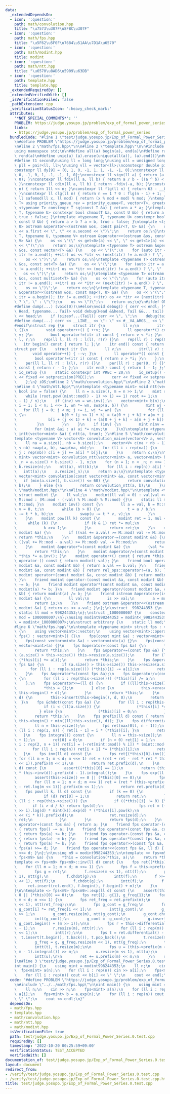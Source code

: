 ```yaml
---
data:
  _extendedDependsOn:
  - icon: ':question:'
    path: math/convolution.hpp
    title: "\u7573\u307F\u8FBC\u307F"
  - icon: ':question:'
    path: math/fps.hpp
    title: "\u5F62\u5F0F\u7684\u51AA\u7D1A\u6570"
  - icon: ':question:'
    path: math/modint.hpp
    title: modint
  - icon: ':question:'
    path: math/ntt.hpp
    title: "\u6570\u8AD6\u5909\u63DB"
  - icon: ':question:'
    path: template.hpp
    title: template.hpp
  _extendedRequiredBy: []
  _extendedVerifiedWith: []
  _isVerificationFailed: false
  _pathExtension: cpp
  _verificationStatusIcon: ':heavy_check_mark:'
  attributes:
    '*NOT_SPECIAL_COMMENTS*': ''
    PROBLEM: https://judge.yosupo.jp/problem/exp_of_formal_power_series
    links:
    - https://judge.yosupo.jp/problem/exp_of_formal_power_series
  bundledCode: "#line 1 \"test/judge.yosupo.jp/Exp_of_Formal_Power_Series.0.test.cpp\"\
    \n#define PROBLEM \"https://judge.yosupo.jp/problem/exp_of_formal_power_series\"\
    \n#line 2 \"math/fps.hpp\"\n\n#line 2 \"template.hpp\"\n\n#include <bits/stdc++.h>\n\
    using namespace std;\n\n#define all(a) begin(a), end(a)\n#define rall(a) rbegin(a),\
    \ rend(a)\n#define uniq(a) (a).erase(unique(all(a)), (a).end())\n#define t0 first\n\
    #define t1 second\nusing ll = long long;\nusing ull = unsigned long long;\nusing\
    \ pll = pair<ll, ll>;\nusing vll = vector<ll>;\nconstexpr double pi = 3.14159265358979323846;\n\
    constexpr ll dy[9] = {0, 1, 0, -1, 1, 1, -1, -1, 0};\nconstexpr ll dx[9] = {1,\
    \ 0, -1, 0, 1, -1, -1, 1, 0};\nconstexpr ll sign(ll a) { return (a > 0) - (a <\
    \ 0); }\nconstexpr ll fdiv(ll a, ll b) { return a / b - ((a ^ b) < 0 && a % b);\
    \ }\nconstexpr ll cdiv(ll a, ll b) { return -fdiv(-a, b); }\nconstexpr ll pw(ll\
    \ n) { return 1ll << n; }\nconstexpr ll flg(ll n) { return 63 - __builtin_clzll(n);\
    \ }\nconstexpr ll clg(ll n) { return n == 1 ? 0 : flg(n - 1) + 1; }\nconstexpr\
    \ ll safemod(ll x, ll mod) { return (x % mod + mod) % mod; }\ntemplate <typename\
    \ T> using priority_queue_rev = priority_queue<T, vector<T>, greater<T>>;\ntemplate\
    \ <typename T> constexpr T sq(const T &a) { return a * a; }\ntemplate <typename\
    \ T, typename U> constexpr bool chmax(T &a, const U &b) { return a < b ? a = b,\
    \ true : false; }\ntemplate <typename T, typename U> constexpr bool chmin(T &a,\
    \ const U &b) { return a > b ? a = b, true : false; }\ntemplate <typename T, typename\
    \ U> ostream &operator<<(ostream &os, const pair<T, U> &a) {\n    os << \"(\"\
    \ << a.first << \", \" << a.second << \")\";\n    return os;\n}\ntemplate <typename\
    \ T, typename U, typename V> ostream &operator<<(ostream &os, const tuple<T, U,\
    \ V> &a) {\n    os << \"(\" << get<0>(a) << \", \" << get<1>(a) << \", \" << get<2>(a)\
    \ << \")\";\n    return os;\n}\ntemplate <typename T> ostream &operator<<(ostream\
    \ &os, const vector<T> &a) {\n    os << \"(\";\n    for (auto itr = a.begin();\
    \ itr != a.end(); ++itr) os << *itr << (next(itr) != a.end() ? \", \" : \"\");\n\
    \    os << \")\";\n    return os;\n}\ntemplate <typename T> ostream &operator<<(ostream\
    \ &os, const set<T> &a) {\n    os << \"(\";\n    for (auto itr = a.begin(); itr\
    \ != a.end(); ++itr) os << *itr << (next(itr) != a.end() ? \", \" : \"\");\n \
    \   os << \")\";\n    return os;\n}\ntemplate <typename T> ostream &operator<<(ostream\
    \ &os, const multiset<T> &a) {\n    os << \"(\";\n    for (auto itr = a.begin();\
    \ itr != a.end(); ++itr) os << *itr << (next(itr) != a.end() ? \", \" : \"\");\n\
    \    os << \")\";\n    return os;\n}\ntemplate <typename T, typename U> ostream\
    \ &operator<<(ostream &os, const map<T, U> &a) {\n    os << \"(\";\n    for (auto\
    \ itr = a.begin(); itr != a.end(); ++itr) os << *itr << (next(itr) != a.end()\
    \ ? \", \" : \"\");\n    os << \")\";\n    return os;\n}\n#ifdef ONLINE_JUDGE\n\
    #define dump(...) (void(0))\n#else\nvoid debug() { cerr << endl; }\ntemplate <typename\
    \ Head, typename... Tail> void debug(Head &&head, Tail &&... tail) {\n    cerr\
    \ << head;\n    if (sizeof...(Tail)) cerr << \", \";\n    debug(tail...);\n}\n\
    #define dump(...) cerr << __LINE__ << \": \" << #__VA_ARGS__ << \" = \", debug(__VA_ARGS__)\n\
    #endif\nstruct rep {\n    struct itr {\n        ll v;\n        itr(ll v) : v(v)\
    \ {}\n        void operator++() { ++v; }\n        ll operator*() const { return\
    \ v; }\n        bool operator!=(itr i) const { return v < *i; }\n    };\n    ll\
    \ l, r;\n    rep(ll l, ll r) : l(l), r(r) {}\n    rep(ll r) : rep(0, r) {}\n \
    \   itr begin() const { return l; };\n    itr end() const { return r; };\n};\n\
    struct per {\n    struct itr {\n        ll v;\n        itr(ll v) : v(v) {}\n \
    \       void operator++() { --v; }\n        ll operator*() const { return v; }\n\
    \        bool operator!=(itr i) const { return v > *i; }\n    };\n    ll l, r;\n\
    \    per(ll l, ll r) : l(l), r(r) {}\n    per(ll r) : per(0, r) {}\n    itr begin()\
    \ const { return r - 1; };\n    itr end() const { return l - 1; };\n};\nstruct\
    \ io_setup {\n    static constexpr int PREC = 20;\n    io_setup() {\n        cout\
    \ << fixed << setprecision(PREC);\n        cerr << fixed << setprecision(PREC);\n\
    \    };\n} iOS;\n#line 2 \"math/convolution.hpp\"\n\n#line 2 \"math/ntt.hpp\"\n\
    \n#line 4 \"math/ntt.hpp\"\n\ntemplate <typename mint> void ntt(vector<mint> &a,\
    \ bool inv = false) {\n    ll n = a.size(), m = n >> 1;\n    mint root = 2;\n\
    \    while (root.pow((mint::mod() - 1) >> 1) == 1) root += 1;\n    mint wn = root.pow((mint::mod()\
    \ - 1) / n);\n    if (inv) wn = wn.inv();\n    vector<mint> b(n);\n    for (ll\
    \ i = 1; i < n; i <<= 1, wn *= wn, swap(a, b)) {\n        mint wj = 1;\n     \
    \   for (ll j = 0; j < m; j += i, wj *= wn) {\n            for (ll k : rep(i))\
    \ {\n                b[0 + (j << 1) + k] = (a[0 + j + k] + a[m + j + k]);\n  \
    \              b[i + (j << 1) + k] = (a[0 + j + k] - a[m + j + k]) * wj;\n   \
    \         }\n        }\n    }\n    if (inv) {\n        mint ninv = mint(n).inv();\n\
    \        for (mint &ai : a) ai *= ninv;\n    }\n}\ntemplate <typename mint> void\
    \ intt(vector<mint> &a) { ntt(a, true); }\n#line 5 \"math/convolution.hpp\"\n\n\
    template <typename V> vector<V> convolution_naive(vector<V> a, vector<V> b) {\n\
    \    ll na = a.size(), nb = b.size();\n    vector<V> c(na + nb - 1);\n    if (na\
    \ < nb) swap(a, b), swap(na, nb);\n    for (ll i : rep(na)) {\n        for (ll\
    \ j : rep(nb)) c[i + j] += a[i] * b[j];\n    }\n    return c;\n}\n\ntemplate <typename\
    \ mint> vector<mint> convolution_ntt(vector<mint> a, vector<mint> b) {\n    ll\
    \ _n = a.size() + b.size() - 1, n;\n    for (n = 1; n < _n; n <<= 1) {}\n    a.resize(n),\
    \ b.resize(n);\n    ntt(a), ntt(b);\n    for (ll i : rep(n)) a[i] *= b[i];\n \
    \   intt(a);\n    a.resize(_n);\n    return a;\n}\n\ntemplate <typename mint>\
    \ vector<mint> convolution(const vector<mint> &a, const vector<mint> &b) {\n \
    \   if (min(a.size(), b.size()) <= 60) {\n        return convolution_naive(a,\
    \ b);\n    } else {\n        return convolution_ntt(a, b);\n    }\n}\n#line 2\
    \ \"math/modint.hpp\"\n\n#line 4 \"math/modint.hpp\"\n\ntemplate <typename M>\
    \ struct modint {\n    ll val;\n    modint(ll val = 0) : val(val >= 0 ? val %\
    \ M::mod : (M::mod - (-val) % M::mod) % M::mod) {}\n    static ll mod() { return\
    \ M::mod; }\n    modint inv() const {\n        ll a = val, b = M::mod, u = 1,\
    \ v = 0, t;\n        while (b > 0) {\n            t = a / b;\n            swap(a\
    \ -= t * b, b);\n            swap(u -= t * v, v);\n        }\n        return u;\n\
    \    }\n    modint pow(ll k) const {\n        modint ret = 1, mul = val;\n   \
    \     while (k) {\n            if (k & 1) ret *= mul;\n            mul *= mul;\n\
    \            k >>= 1;\n        }\n        return ret;\n    }\n    modint &operator+=(const\
    \ modint &a) {\n        if ((val += a.val) >= M::mod) val -= M::mod;\n       \
    \ return *this;\n    }\n    modint &operator-=(const modint &a) {\n        if\
    \ ((val += M::mod - a.val) >= M::mod) val -= M::mod;\n        return *this;\n\
    \    }\n    modint &operator*=(const modint &a) {\n        (val *= a.val) %= M::mod;\n\
    \        return *this;\n    }\n    modint &operator/=(const modint &a) { return\
    \ *this *= a.inv(); }\n    modint operator+() const { return *this; }\n    modint\
    \ operator-() const { return modint(-val); }\n    friend bool operator==(const\
    \ modint &a, const modint &b) { return a.val == b.val; }\n    friend bool operator!=(const\
    \ modint &a, const modint &b) { return rel_ops::operator!=(a, b); }\n    friend\
    \ modint operator+(const modint &a, const modint &b) { return modint(a) += b;\
    \ }\n    friend modint operator-(const modint &a, const modint &b) { return modint(a)\
    \ -= b; }\n    friend modint operator*(const modint &a, const modint &b) { return\
    \ modint(a) *= b; }\n    friend modint operator/(const modint &a, const modint\
    \ &b) { return modint(a) /= b; }\n    friend istream &operator>>(istream &is,\
    \ modint &a) {\n        ll val;\n        is >> val;\n        a = modint(val);\n\
    \        return is;\n    }\n    friend ostream &operator<<(ostream &os, const\
    \ modint &a) { return os << a.val; }\n};\n\nstruct _998244353 {\n    constexpr\
    \ static ll mod = 998244353;\n};\nstruct _1000000007 {\n    constexpr static ll\
    \ mod = 1000000007;\n};\nusing modint998244353 = modint<_998244353>;\nusing modint1000000007\
    \ = modint<_1000000007>;\n\nstruct arbitrary {\n    static ll mod;\n};\nll arbitrary::mod;\n\
    #line 6 \"math/fps.hpp\"\n\ntemplate <typename mint> struct fps : vector<mint>\
    \ {\n    using vector<mint>::vector;\n    using vector<mint>::operator=;\n   \
    \ fps() : vector<mint>() {}\n    fps(const mint &a) : vector<mint>(1, a) {}\n\
    \    fps(const vector<mint> &a) : vector<mint>(a) {}\n    fps(const fps &a) :\
    \ vector<mint>(a) {}\n    fps &operator=(const fps &a) {\n        *this = (vector<mint>)a;\n\
    \        return *this;\n    }\n    fps &operator+=(const fps &a) {\n        if\
    \ (a.size() > this->size()) this->resize(a.size());\n        for (ll i : rep(a.size()))\
    \ (*this)[i] += a[i];\n        return *this;\n    }\n    fps &operator-=(const\
    \ fps &a) {\n        if (a.size() > this->size()) this->resize(a.size());\n  \
    \      for (ll i : rep(a.size())) (*this)[i] -= a[i];\n        return *this;\n\
    \    }\n    fps &operator*=(const fps &a);\n    fps &operator/=(const mint &a)\
    \ {\n        for (ll i : rep(this->size())) (*this)[i] /= a;\n        return *this;\n\
    \    };\n    fps &operator>>=(ll d) {\n        if ((ll)this->size() <= d) {\n\
    \            *this = {};\n        } else {\n            this->erase(this->begin(),\
    \ this->begin() + d);\n        }\n        return *this;\n    }\n    fps &operator<<=(ll\
    \ d) {\n        this->insert(this->begin(), d, 0);\n        return *this;\n  \
    \  }\n    fps &chdot(const fps &a) {\n        for (ll i : rep(this->size())) {\n\
    \            if (i < (ll)a.size()) {\n                (*this)[i] *= a[i];\n  \
    \          } else {\n                (*this)[i] = 0;\n            }\n        }\n\
    \        return *this;\n    }\n    fps prefix(ll d) const { return fps(this->begin(),\
    \ this->begin() + min((ll)this->size(), d)); }\n    fps differential() const {\n\
    \        ll n = this->size();\n        fps ret(max(0ll, n - 1));\n        for\
    \ (ll i : rep(1, n)) { ret[i - 1] = i * (*this)[i]; }\n        return ret;\n \
    \   }\n    fps integral() const {\n        ll n = this->size();\n        fps ret(n\
    \ + 1);\n        ret[0] = 0;\n        if (n > 0) ret[1] = 1;\n        for (ll\
    \ i : rep(2, n + 1)) ret[i] = (-ret[mint::mod() % i]) * (mint::mod() / i);\n \
    \       for (ll i : rep(n)) ret[i + 1] *= (*this)[i];\n        return ret;\n \
    \   }\n    fps inv(ll d) const {\n        fps ret{(*this)[0].inv()};\n       \
    \ for (ll m = 1; m < d; m <<= 1) ret = (ret + ret - ret * ret * this->prefix(m\
    \ << 1)).prefix(m << 1);\n        return ret.prefix(d);\n    }\n    fps log(ll\
    \ d) const {\n        assert((*this)[0] == 1);\n        return (this->differential()\
    \ * this->inv(d)).prefix(d - 1).integral();\n    }\n    fps exp(ll d) const {\n\
    \        assert(this->size() == 0 || (*this)[0] == 0);\n        fps ret{1};\n\
    \        for (ll m = 1; m < d; m <<= 1) ret = (ret * (this->prefix(m << 1) + 1\
    \ - ret.log(m << 1))).prefix(m << 1);\n        return ret.prefix(d);\n    }\n\
    \    fps pow(ll k, ll d) const {\n        if (k == 0) {\n            fps ret(d);\n\
    \            if (d) ret[0] = 1;\n            return ret;\n        }\n        for\
    \ (ll i : rep(this->size())) {\n            if ((*this)[i] != 0) {\n         \
    \       if (i > d / k) return fps(d);\n                fps ret = (((*this * (*this)[i].inv())\
    \ >> i).log(d) * mint(k)).exp(d) * (*this)[i].pow(k);\n                ret = (ret\
    \ << (i * k)).prefix(d);\n                ret.resize(d);\n                return\
    \ ret;\n            }\n        }\n        return fps(d);\n    }\n    friend fps\
    \ operator+(const fps &a) { return a; }\n    friend fps operator-(const fps &a)\
    \ { return fps() -= a; }\n    friend fps operator+(const fps &a, const fps &b)\
    \ { return fps(a) += b; }\n    friend fps operator-(const fps &a, const fps &b)\
    \ { return fps(a) -= b; }\n    friend fps operator*(const fps &a, const fps &b)\
    \ { return fps(a) *= b; }\n    friend fps operator>>(const fps &a, ll d) { return\
    \ fps(a) >>= d; }\n    friend fps operator<<(const fps &a, ll d) { return fps(a)\
    \ <<= d; }\n};\n\nusing m9 = modint998244353;\n\ntemplate <> fps<m9> &fps<m9>::operator*=(const\
    \ fps<m9> &a) {\n    *this = convolution(*this, a);\n    return *this;\n}\n\n\
    template <> fps<m9> fps<m9>::inv(ll d) const {\n    fps ret{(*this)[0].inv()};\n\
    \    for (ll m = 1; m < d; m <<= 1) {\n        fps f = this->prefix(m << 1);\n\
    \        fps g = ret;\n        f.resize(m << 1), ntt(f);\n        g.resize(m <<\
    \ 1), ntt(g);\n        f.chdot(g);\n        intt(f);\n        f >>= m, f.resize(m\
    \ << 1), ntt(f);\n        f.chdot(g);\n        intt(f);\n        f = -f;\n   \
    \     ret.insert(ret.end(), f.begin(), f.begin() + m);\n    }\n    return ret.prefix(d);\n\
    }\n\ntemplate <> fps<m9> fps<m9>::exp(ll d) const {\n    assert(this->size() ==\
    \ 0 || (*this)[0] == 0);\n    fps ret{1}, g{1}, g_freq{1};\n    for (ll m = 1;\
    \ m < d; m <<= 1) {\n        fps ret_freq = ret.prefix(m);\n        ret_freq.resize(m\
    \ << 1), ntt(ret_freq);\n\n        fps g_cont = g_freq;\n        for (ll i : rep(m))\
    \ g_cont[i] *= ret_freq[i << 1];\n        intt(g_cont);\n        g_cont >>= m\
    \ >> 1;\n        g_cont.resize(m), ntt(g_cont);\n        g_cont.chdot(g_freq);\n\
    \        intt(g_cont);\n        g_cont = -g_cont;\n        g.insert(g.end(), g_cont.begin(),\
    \ g_cont.begin() + (m >> 1));\n\n        fps r = this->differential().prefix(m\
    \ - 1);\n        r.resize(m), ntt(r);\n        for (ll i : rep(m)) r[i] *= ret_freq[i\
    \ << 1];\n        intt(r);\n\n        fps t = ret.differential() - r;\n      \
    \  t.insert(t.begin(), t.back()), t.pop_back();\n        t.resize(m << 1), ntt(t);\n\
    \        g_freq = g, g_freq.resize(m << 1), ntt(g_freq);\n        t.chdot(g_freq);\n\
    \        intt(t), t.resize(m);\n\n        fps u = (this->prefix(m << 1) - (t <<\
    \ m - 1).integral()) >> m;\n        u.resize(m << 1), ntt(u);\n        u.chdot(ret_freq);\n\
    \        intt(u);\n\n        ret += u.prefix(m) << m;\n    }\n    return ret.prefix(d);\n\
    }\n#line 3 \"test/judge.yosupo.jp/Exp_of_Formal_Power_Series.0.test.cpp\"\n\n\
    int main() {\n    using mint = modint998244353;\n    ll n;\n    cin >> n;\n  \
    \  fps<mint> a(n);\n    for (ll i : rep(n)) cin >> a[i];\n    fps<mint> b = a.exp(n);\n\
    \    for (ll i : rep(n)) cout << b[i] << \" \";\n    cout << endl;\n}\n"
  code: "#define PROBLEM \"https://judge.yosupo.jp/problem/exp_of_formal_power_series\"\
    \n#include \"../../math/fps.hpp\"\n\nint main() {\n    using mint = modint998244353;\n\
    \    ll n;\n    cin >> n;\n    fps<mint> a(n);\n    for (ll i : rep(n)) cin >>\
    \ a[i];\n    fps<mint> b = a.exp(n);\n    for (ll i : rep(n)) cout << b[i] <<\
    \ \" \";\n    cout << endl;\n}"
  dependsOn:
  - math/fps.hpp
  - template.hpp
  - math/convolution.hpp
  - math/ntt.hpp
  - math/modint.hpp
  isVerificationFile: true
  path: test/judge.yosupo.jp/Exp_of_Formal_Power_Series.0.test.cpp
  requiredBy: []
  timestamp: '2022-10-20 00:25:59+09:00'
  verificationStatus: TEST_ACCEPTED
  verifiedWith: []
documentation_of: test/judge.yosupo.jp/Exp_of_Formal_Power_Series.0.test.cpp
layout: document
redirect_from:
- /verify/test/judge.yosupo.jp/Exp_of_Formal_Power_Series.0.test.cpp
- /verify/test/judge.yosupo.jp/Exp_of_Formal_Power_Series.0.test.cpp.html
title: test/judge.yosupo.jp/Exp_of_Formal_Power_Series.0.test.cpp
---
```

